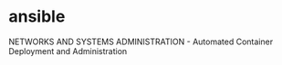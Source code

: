 # ansible
  NETWORKS AND SYSTEMS ADMINISTRATION - Automated Container Deployment and Administration
